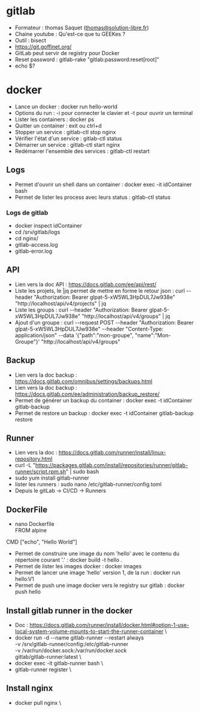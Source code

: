 # gitlab
- Formateur : thomas Saquet (thomas@solution-libre.fr)  
- Chaine youtube : Qu'est-ce que tu GEEKes ?  
- Outil : bisect  
- https://git.goffinet.org/  
- GitLab peut servir de registry pour Docker  
- Reset password : gitlab-rake "gitlab:password:reset[root]"
- echo $?

# docker
- Lance un docker : docker run hello-world  
- Options du run : -i pour connecter le clavier et -t pour ouvrir un terminal  
- Lister les containers : docker ps  
- Quitter un container : exit ou ctrl+d
- Stopper un service : gitlab-ctl stop nginx
- Vérifier l'état d'un service : gitlab-ctl status  
- Démarrer un service : gitlab-ctl start nginx  
- Redémarrer l'ensemble des services : gitlab-ctl restart

## Logs
- Permet d'ouvrir un shell dans un container : docker exec -it idContainer bash  
- Permet de lister les process avec leurs status : gitlab-ctl status

### Logs de gitlab
- docker inspect idContainer  
- cd /srv/gitlab/logs  
- cd nginx/  
- gitlab-access.log  
- gitlab-error.log

## API
- Lien vers la doc API : https://docs.gitlab.com/ee/api/rest/  
- Liste les projets, le |jq permet de mettre en forme le retour json : curl --header "Authorization: Bearer glpat-5-xW5WL3HpDUL7Jw938e" "http://localhost/api/v4/projects" | jq  
- Liste les groups : curl --header "Authorization: Bearer glpat-5-xW5WL3HpDUL7Jw938e" "http://localhost/api/v4/groups" | jq  
- Ajout d'un groupe : curl --request POST --header "Authorization: Bearer glpat-5-xW5WL3HpDUL7Jw938e" --header "Content-Type: application/json" --data '{"path":"mon-groupe", "name":"Mon-Groupe"}' "http://localhost/api/v4/groups"

## Backup
- Lien vers la doc backup : https://docs.gitlab.com/omnibus/settings/backups.html
- Lien vers la doc backup : https://docs.gitlab.com/ee/administration/backup_restore/  
- Permet de générer un backup du container : docker exec -t idContainer gitlab-backup  
- Permet de restore un backup : docker exec -t idContainer gitlab-backup restore

## Runner
- Lien vers la doc : https://docs.gitlab.com/runner/install/linux-repository.html
- curl -L "https://packages.gitlab.com/install/repositories/runner/gitlab-runner/script.rpm.sh" | sudo bash
- sudo yum install gitlab-runner
- lister les runners : sudo nano /etc/gitlab-runner/config.toml  
- Depuis le gitLab -> CI/CD -> Runners  

## DockerFile
- nano Dockerfile  
FROM alpine  

CMD ["echo", "Hello World"]  
- Permet de construire une image du nom 'hello' avec le contenu du répertoire courant '.' : docker build -t hello .  
- Permet de lister les images docker : docker images  
- Permet de lancer une image 'hello' version 1, de la run : docker run hello:V1
- Permet de push une image docker vers le registry sur gitlab : docker push hello  

## Install gitlab runner in the docker
- Doc : https://docs.gitlab.com/runner/install/docker.html#option-1-use-local-system-volume-mounts-to-start-the-runner-container \
- docker run -d --name gitlab-runner --restart always \
  -v /srv/gitlab-runner/config:/etc/gitlab-runner \
  -v /var/run/docker.sock:/var/run/docker.sock \
  gitlab/gitlab-runner:latest \
- docker exec -it gitlab-runner bash \
- gitlab-runner register \


## Install nginx
- docker pull nginx \
